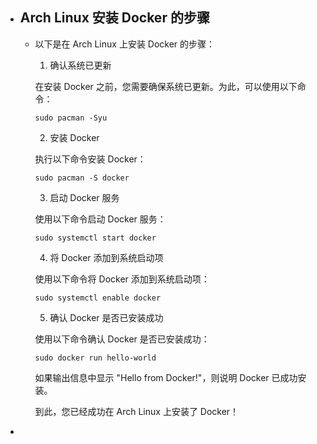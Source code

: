 - ## Arch Linux 安装 Docker 的步骤
	- 以下是在 Arch Linux 上安装 Docker 的步骤：
	  
	  1. 确认系统已更新
	  
	  在安装 Docker 之前，您需要确保系统已更新。为此，可以使用以下命令：
	  
	  ```
	  sudo pacman -Syu
	  ```
	  
	  2. 安装 Docker 
	  
	  执行以下命令安装 Docker：
	  
	  ```
	  sudo pacman -S docker
	  ```
	  
	  3. 启动 Docker 服务
	  
	  使用以下命令启动 Docker 服务：
	  
	  ```
	  sudo systemctl start docker
	  ```
	  
	  4. 将 Docker 添加到系统启动项
	  
	  使用以下命令将 Docker 添加到系统启动项：
	  
	  ```
	  sudo systemctl enable docker
	  ```
	  
	  5. 确认 Docker 是否已安装成功
	  
	  使用以下命令确认 Docker 是否已安装成功：
	  
	  ```
	  sudo docker run hello-world
	  ``` 
	  
	  如果输出信息中显示 "Hello from Docker!"，则说明 Docker 已成功安装。
	  
	  到此，您已经成功在 Arch Linux 上安装了 Docker！
-